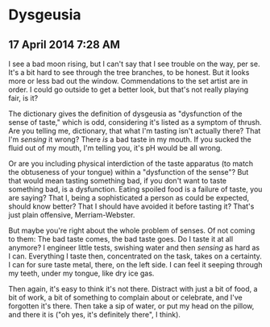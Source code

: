 # Dysgeusia
## 17 April 2014 7:28 AM


I see a bad moon rising, but I can't say that I see trouble on the way, per se. It's a bit hard to see through the tree branches, to be honest. But it looks more or less bad out the window. Commendations to the set artist are in order. I could go outside to get a better look, but that's not really playing fair, is it?

The dictionary gives the definition of dysgeusia as "dysfunction of the sense of taste," which is odd, considering it's listed as a symptom of thrush. Are you telling me, dictionary, that what I'm tasting isn't actually there? That I'm *sensing* it wrong? There *is* a bad taste in my mouth. If you sucked the fluid out of my mouth, I'm telling you, it's pH would be all wrong.

Or are you including physical interdiction of the taste apparatus (to match the obtuseness of your tongue) within a "dysfunction of the sense"? But that would mean tasting something bad, if you don't want to taste something bad, is a dysfunction. Eating spoiled food is a failure of taste, you are saying? That I, being a sophisticated a person as could be expected, should know better? That I should have avoided it before tasting it? That's just plain offensive, Merriam-Webster.

But maybe you're right about the whole problem of senses. Of not coming to them: The bad taste comes, the bad taste goes. Do I taste it at all anymore? I engineer little tests, swishing water and then *sensing* as hard as I can. Everything I taste then, concentrated on the task, takes on a certainty. I can for sure taste metal, there, on the left side. I can feel it seeping through my teeth, under my tongue, like dry ice gas.

Then again, it's easy to think it's not there. Distract with just a bit of food, a bit of work, a bit of something to complain about or celebrate, and I've forgotten it's there. Then take a sip of water, or put my head on the pillow, and there it is ("oh yes, it's definitely there", I think).